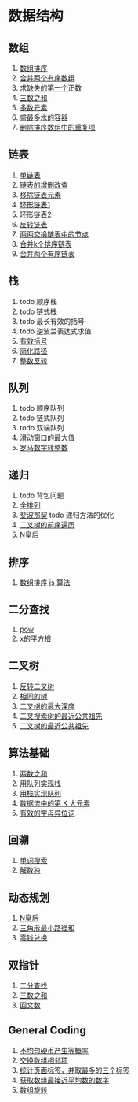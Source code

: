 # 数据结构

## 数组
1. [数组排序](./src/912.sort-an-array.js)
2. [合并两个有序数组](./src/88.merge-sorted-array.js)
3. [求缺失的第一个正数](./src/41.first-missing-positive.js)
4. [三数之和](./src/15.3sum.js)
5. [多数元素](./src/169.Majority%20Element.js)
6. [盛最多水的容器](./src/11.container-with-most-water.js)
7. [删除排序数组中的重复项](./src/26.remove-duplicates-from-sorted-array.js)

## 链表
1. [单链表](./src/others/LinkNode.js)
2. [链表的增删改查](./src/others/LinkNode.js) 
3. [移除链表元素](./src/203.Remove_Linked_List_Elements.js)
4. [环形链表1](./src/141.Linked%20List%20Cycle.js)
5. [环形链表2](./src/142.Linked%20List%20Cycle%20II.js)
6. [反转链表](./src/206.Reverse%20Linked%20List.js)
7. [两两交换链表中的节点](./src/24.swap-nodes-in-pairs.js)
8. [合并k个排序链表](./src/23.merge-k-sorted-lists.js)
9. [合并两个有序链表](./src/21.merge-two-sorted-lists.js)

## 栈
1. todo 顺序栈
2. todo 链式栈
3. todo 最长有效的括号
4. todo 逆波兰表达式求值
5. [有效括号](./src/20.Valid_Parentheses.js)
6. [简化路径](./src/71.Simplify_Path.js)
7. [整数反转](./src/07.reverse-integer.js)

## 队列
1. todo 顺序队列
2. todo 链式队列
3. todo 双端队列
4. [滑动窗口的最大值](./src/239.sliding-window-maximum.js)
5. [罗马数字转整数](./src/13.roman-to-integer.js)

## 递归
1. todo 背包问题
2. [全排列](./src/46.Permutations.js)
3. [斐波那契](./src/509.Fibonacci_Number.js) todo 递归方法的优化
4. [二叉树的前序遍历](./src/144.Binary%20Tree%20Preorder%20Traversal.js)
5. [N皇后](./src/51.n-queens.js)

## 排序
1. [数组排序](./src/912.sort-an-array.js)
[js 算法](https://github.com/trekhleb/javascript-algorithms/blob/master/README.zh-CN.md)

## 二分查找
1. [pow](./src/50.pow.js)
2. [x的平方根](./src/69.sqrt(x).js)

## 二叉树
1. [反转二叉树](./src/226.Invert%20Binary%20Tree.js)
2. [相同的树](./src/100.Same%20Tree.js)
3. [二叉树的最大深度](src/104.Maximum%20Depth%20of%20Binary%20Tree.js)
4. [二叉搜索树的最近公共祖先](src/235.Lowest%20Common%20Ancestor%20of%20a%20Binary%20Search%20Tree.js)
5. [二叉树的最近公共祖先](src/236.Lowest%20Common%20Ancestor%20of%20a%20Binary%20Tree.js)


## 算法基础
1. [两数之和](./src/01.Two_Sum.js)
2. [用队列实现栈](./src/225.implement-stack-using-queues.js)
3. [用栈实现队列](./src/232.implement-queue-using-stacks.js)
4. [数据流中的第 K 大元素](./src/703.kth-largest-element-in-a-stream.js)
5. [有效的字母异位词](./src/242.valid-anagram.js)

## 回溯
1. [单词搜索](./src/79.Word%20Search.js)
2. [解数独](./src/37.sudoku-solver.js)

## 动态规划
1. [N皇后](./src/51.n-queens.js)
2. [三角形最小路径和](./src/120.triangle.js)
3. [零钱兑换](./src/322.coin-change.js)

## 双指针
1. [二分查找](./src/704.binary-search.js)
2. [三数之和](./src/15.3sum.js)
3. [回文数](./src/09.palindrome-number.js)


## General Coding
1. [不均匀硬币产生等概率](./src/others/random.js)
3. [交换数组相邻项](./src/others/swipe-arrray.js)
4. [统计页面标签，并取最多的三个标签](./src/others/getViewElement.js)
5. [获取数组最接近平均数的数字](./src/others/getAvaABSItem.js)
6. [数组旋转](./src/others/rotateArray.js)
